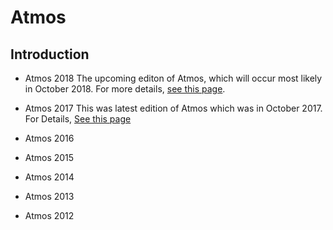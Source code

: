 <!-- TITLE: Atmos -->
<!-- SUBTITLE: Introduction to Atmos -->
# Atmos
## Introduction


-  Atmos 2018
The upcoming editon of Atmos, which will occur most likely in October 2018. For more details, [see this page](/fests/atmos/2018).

 - Atmos 2017
This was latest edition of Atmos which was in October 2017. For Details, [See this page](/fests/atmos/2017)

 - Atmos 2016

 - Atmos 2015

 - Atmos 2014

 - Atmos 2013

 - Atmos 2012
